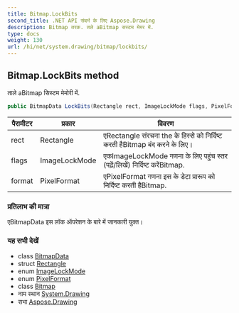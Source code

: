 ```yaml
---
title: Bitmap.LockBits
second_title: .NET API संदर्भ के लिए Aspose.Drawing
description: Bitmap तरक. तले aBitmap सस्टम मेमर में.
type: docs
weight: 130
url: /hi/net/system.drawing/bitmap/lockbits/
---
```

## Bitmap.LockBits method

ताले aBitmap सिस्टम मेमोरी में.

```csharp
public BitmapData LockBits(Rectangle rect, ImageLockMode flags, PixelFormat format)
```

| पैरामीटर | प्रकार | विवरण |
| --- | --- | --- |
| rect | Rectangle | एRectangle संरचना the के हिस्से को निर्दिष्ट करती हैBitmap बंद करने के लिए। |
| flags | ImageLockMode | एकImageLockMode गणना के लिए पहुंच स्तर (पढ़ें/लिखें) निर्दिष्ट करेंBitmap. |
| format | PixelFormat | एPixelFormat गणना इस के डेटा प्रारूप को निर्दिष्ट करती हैBitmap. |

### प्रतिलाभ की मात्रा

एBitmapData इस लॉक ऑपरेशन के बारे में जानकारी युक्त।

### यह सभी देखें

* class [BitmapData](../../../system.drawing.imaging/bitmapdata/)
* struct [Rectangle](../../rectangle/)
* enum [ImageLockMode](../../../system.drawing.imaging/imagelockmode/)
* enum [PixelFormat](../../../system.drawing.imaging/pixelformat/)
* class [Bitmap](../)
* नाम स्थान [System.Drawing](../../bitmap/)
* सभा [Aspose.Drawing](../../../)



